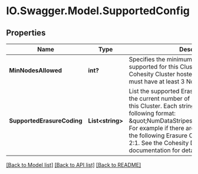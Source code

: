 # IO.Swagger.Model.SupportedConfig
## Properties

Name | Type | Description | Notes
------------ | ------------- | ------------- | -------------
**MinNodesAllowed** | **int?** | Specifies the minimum number of Nodes supported for this Cluster type. For example, a Cohesity Cluster hosted directly on hardware must have at least 3 Nodes. | [optional] 
**SupportedErasureCoding** | **List&lt;string&gt;** | List the supported Erasure Coding options for the current number of Nodes (nodeCount) in this Cluster. Each string in the array is in the following format: \&quot;NumDataStripes:NumCodedStripes\&quot; For example if there are 3 nodes in the Cluster, the following Erasure Coding mode is returned: 2:1. See the Cohesity Dashboard help documentation for details. | [optional] 

[[Back to Model list]](../README.md#documentation-for-models) [[Back to API list]](../README.md#documentation-for-api-endpoints) [[Back to README]](../README.md)

